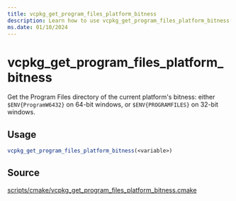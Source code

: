 ```yaml
---
title: vcpkg_get_program_files_platform_bitness
description: Learn how to use vcpkg_get_program_files_platform_bitness.
ms.date: 01/10/2024
---
```

# vcpkg_get_program_files_platform_bitness

Get the Program Files directory of the current platform's bitness:
either `$ENV{ProgramW6432}` on 64-bit windows,
or `$ENV{PROGRAMFILES}` on 32-bit windows.

## Usage

```cmake
vcpkg_get_program_files_platform_bitness(<variable>)
```

## Source

[scripts/cmake/vcpkg\_get\_program\_files\_platform\_bitness.cmake](https://github.com/Microsoft/vcpkg/blob/master/scripts/cmake/vcpkg_get_program_files_platform_bitness.cmake)
